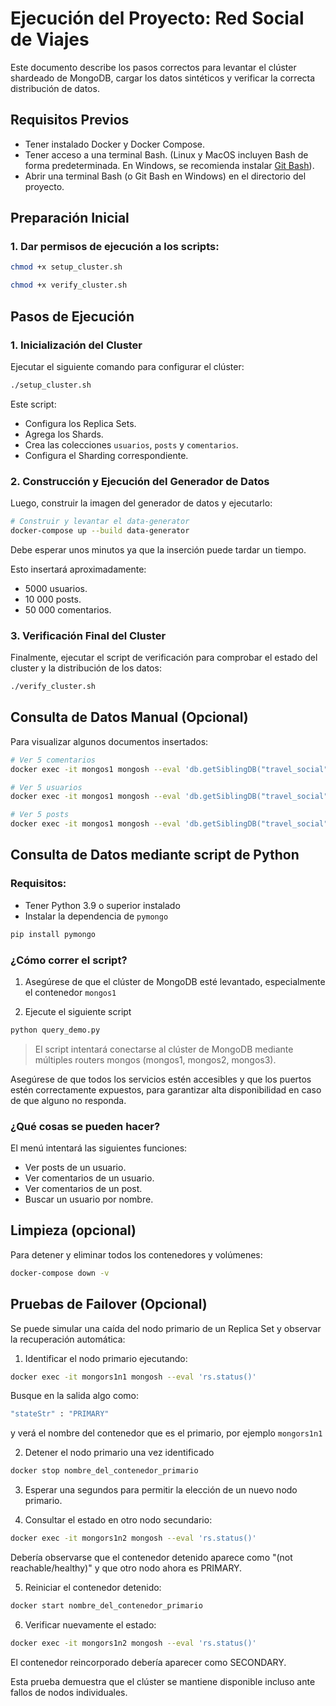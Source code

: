 
# Ejecución del Proyecto: Red Social de Viajes

Este documento describe los pasos correctos para levantar el clúster shardeado de MongoDB, cargar los datos sintéticos y verificar la correcta distribución de datos.

## Requisitos Previos

- Tener instalado Docker y Docker Compose.
- Tener acceso a una terminal Bash. (Linux y MacOS incluyen Bash de forma predeterminada. En Windows, se recomienda instalar [Git Bash](https://git-scm.com/downloads)).
- Abrir una terminal Bash (o Git Bash en Windows) en el directorio del proyecto.

## Preparación Inicial

### 1. Dar permisos de ejecución a los scripts:

```bash
chmod +x setup_cluster.sh
```

```bash
chmod +x verify_cluster.sh
```

## Pasos de Ejecución

### 1. Inicialización del Cluster

Ejecutar el siguiente comando para configurar el clúster:

```bash
./setup_cluster.sh
```

Este script:
- Configura los Replica Sets.
- Agrega los Shards.
- Crea las colecciones `usuarios`, `posts` y `comentarios`.
- Configura el Sharding correspondiente.

### 2. Construcción y Ejecución del Generador de Datos

Luego, construir la imagen del generador de datos y ejecutarlo:

```bash
# Construir y levantar el data-generator
docker-compose up --build data-generator
```
Debe esperar unos minutos ya que la inserción
puede tardar un tiempo.

Esto insertará aproximadamente:
- 5000 usuarios.
- 10 000 posts.
- 50 000 comentarios.

### 3. Verificación Final del Cluster

Finalmente, ejecutar el script de verificación para comprobar el estado del cluster y la distribución de los datos:

```bash
./verify_cluster.sh
```

## Consulta de Datos Manual (Opcional)

Para visualizar algunos documentos insertados:

```bash
# Ver 5 comentarios
docker exec -it mongos1 mongosh --eval 'db.getSiblingDB("travel_social").comentarios.find().limit(5).pretty()'
```

```bash
# Ver 5 usuarios
docker exec -it mongos1 mongosh --eval 'db.getSiblingDB("travel_social").usuarios.find().limit(5).pretty()'
```

```bash
# Ver 5 posts
docker exec -it mongos1 mongosh --eval 'db.getSiblingDB("travel_social").posts.find().limit(5).pretty()'
```

## Consulta de Datos mediante script de Python

### Requisitos:

- Tener Python 3.9 o superior instalado
- Instalar la dependencia de `pymongo`

```bash
pip install pymongo
```

### ¿Cómo correr el script?

1. Asegúrese de que el clúster de MongoDB esté levantado, especialmente el contenedor `mongos1`

2. Ejecute el siguiente script

```bash
python query_demo.py
```

> El script intentará conectarse al clúster de MongoDB mediante múltiples routers mongos (mongos1, mongos2, mongos3). 

Asegúrese de que todos los servicios estén accesibles y que los puertos estén correctamente expuestos, para garantizar alta disponibilidad en caso de que alguno no responda.

### ¿Qué cosas se pueden hacer?

El menú intentará las siguientes funciones:

- Ver posts de un usuario.
- Ver comentarios de un usuario.
- Ver comentarios de un post.
- Buscar un usuario por nombre.


## Limpieza (opcional)

Para detener y eliminar todos los contenedores y volúmenes:

```bash
docker-compose down -v
```
## Pruebas de Failover (Opcional)

Se puede simular una caída del nodo primario de un Replica Set y observar la recuperación automática:

1. Identificar el nodo primario ejecutando:

```bash
docker exec -it mongors1n1 mongosh --eval 'rs.status()'
```

Busque en la salida algo como:

```bash
"stateStr" : "PRIMARY"
```

y verá el  nombre del contenedor que es el primario, por ejemplo `mongors1n1`

2. Detener el nodo primario una vez identificado

```bash
docker stop nombre_del_contenedor_primario
```

3. Esperar una segundos para permitir la elección de un nuevo nodo primario.

4. Consultar el estado en otro nodo secundario:

```bash
docker exec -it mongors1n2 mongosh --eval 'rs.status()'
```

Debería observarse que el contenedor detenido aparece como "(not reachable/healthy)" y que otro nodo ahora es PRIMARY.

5. Reiniciar el contenedor detenido:

```bash
docker start nombre_del_contenedor_primario
```

6. Verificar nuevamente el estado:

```bash
docker exec -it mongors1n2 mongosh --eval 'rs.status()'
```
El contenedor reincorporado debería aparecer como SECONDARY.

Esta prueba demuestra que el clúster se mantiene disponible incluso ante fallos de nodos individuales.